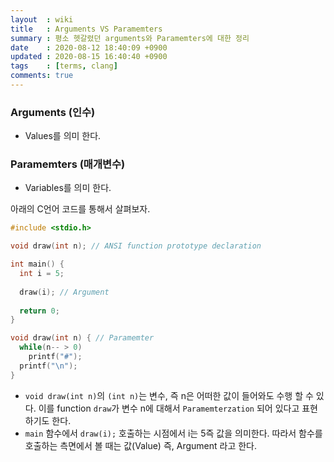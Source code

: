 ```yaml
---
layout  : wiki
title   : Arguments VS Paramemters
summary : 평소 헷갈렸던 arguments와 Paramemters에 대한 정리
date    : 2020-08-12 18:40:09 +0900
updated : 2020-08-15 16:40:40 +0900
tags    : [terms, clang]
comments: true
---
```


### Arguments (인수)
* Values를 의미 한다.

### Paramemters (매개변수)
* Variables를 의미 한다.

아래의 C언어 코드를 통해서 살펴보자.

```c
#include <stdio.h>

void draw(int n); // ANSI function prototype declaration

int main() {
  int i = 5;
  
  draw(i); // Argument
  
  return 0;
}

void draw(int n) { // Paramemter
  while(n-- > 0)
    printf("#");
  printf("\n");
}
```

* `void draw(int n)`의 `(int n)`는 변수, 즉 n은 어떠한 값이 들어와도 수행 할 수 있다.
이를 function `draw`가 변수 n에 대해서 `Paramemterzation` 되어 있다고 표현하기도 한다.
* `main` 함수에서 `draw(i);` 호출하는 시점에서 i는 5즉 값을 의미한다.
따라서 함수를 호출하는 측면에서 볼 때는 값(Value) 즉, Argument 라고 한다.

